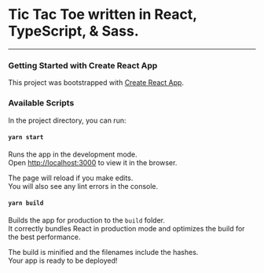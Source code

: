 # Tic Tac Toe written in React, TypeScript, & Sass.
---
### Getting Started with Create React App
This project was bootstrapped with [Create React App](https://github.com/facebook/create-react-app).

### Available Scripts
In the project directory, you can run:

#### `yarn start`

Runs the app in the development mode.\
Open [http://localhost:3000](http://localhost:3000) to view it in the browser.

The page will reload if you make edits.\
You will also see any lint errors in the console.

#### `yarn build`

Builds the app for production to the `build` folder.\
It correctly bundles React in production mode and optimizes the build for the best performance.

The build is minified and the filenames include the hashes.\
Your app is ready to be deployed!

